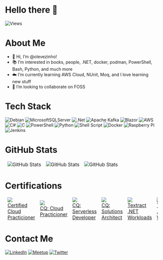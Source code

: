 # Hello there 👋
![Views]([https://komarev.com/ghpvc/?username=your-github-username&color=green](https://komarev.com/ghpvc/?username=olevezinho&label=Profile%20views&color=grey&style=for-the-badge))

# About Me
- 👋  Hi, I’m @olevezinho!
- 📚  I’m interested in books, people, .NET, docker, podman, PowerShell, Bash, Python, and much more
- ☁️  I’m currently learning AWS Cloud, NUnit, Moq, and I love learning new stuff
- 🤝  I’m looking to collaborate on FOSS

# Tech Stack
![Debian](https://img.shields.io/badge/Debian-D70A53?style=for-the-badge&logo=debian&logoColor=white) ![MicrosoftSQLServer](https://img.shields.io/badge/Microsoft%20SQL%20Server-CC2927?style=for-the-badge&logo=microsoft%20sql%20server&logoColor=white) ![.Net](https://img.shields.io/badge/.NET-5C2D91?style=for-the-badge&logo=.net&logoColor=white) ![Apache Kafka](https://img.shields.io/badge/Apache%20Kafka-000?style=for-the-badge&logo=apachekafka) ![Blazor](https://img.shields.io/badge/blazor-%235C2D91.svg?style=for-the-badge&logo=blazor&logoColor=white) ![AWS](https://img.shields.io/badge/AWS-%23FF9900.svg?style=for-the-badge&logo=amazon-aws&logoColor=white)  ![C#](https://img.shields.io/badge/c%23-%23239120.svg?style=for-the-badge&logo=c-sharp&logoColor=white) ![C](https://img.shields.io/badge/c-%2300599C.svg?style=for-the-badge&logo=c&logoColor=white) ![PowerShell](https://img.shields.io/badge/PowerShell-%235391FE.svg?style=for-the-badge&logo=powershell&logoColor=white) ![Python](https://img.shields.io/badge/python-3670A0?style=for-the-badge&logo=python&logoColor=ffdd54) ![Shell Script](https://img.shields.io/badge/shell_script-%23121011.svg?style=for-the-badge&logo=gnu-bash&logoColor=white) ![Docker](https://img.shields.io/badge/docker-%230db7ed.svg?style=for-the-badge&logo=docker&logoColor=white) ![Raspberry Pi](https://img.shields.io/badge/-RaspberryPi-C51A4A?style=for-the-badge&logo=Raspberry-Pi) ![Jenkins](https://img.shields.io/badge/jenkins-%232C5263.svg?style=for-the-badge&logo=jenkins&logoColor=white) 

# GitHub Stats
<table align="center" border="0" cellpadding="0" cellspacing="0">
  <thead>
    <tr>
      <td>
        <img
          src="https://github-readme-stats.vercel.app/api?username=olevezinho&show_icons=true&locale=en&theme=tokyonight&count_private=true"
          alt="GitHub Stats"
        />
      </td>
      <td>
        <img
          src="https://streak-stats.demolab.com/?user=olevezinho&theme=tokyonight"
          alt="GitHub Stats"
        />
      </td>
      <td>
        <img
          src="https://github-readme-stats.vercel.app/api/top-langs/?username=olevezinho&layout=compact&langs_count=5&theme=tokyonight"
          alt="GitHub Stats"
        />
      </td>
    </tr>
  </thead>
</table>

# Certifications
<table align="center" border="0" cellpadding="0" cellspacing="0">
  <thead>
    <tr>
      <td>
        <img
          src="https://github.com/olevezinho/olevezinho/assets/37152156/35c0752b-61d4-4cfa-b722-0542ca1712a7"
        />
        <br>
        <a href="https://www.credly.com/badges/12ed14dc-0274-4d86-9647-ebff9687647f/public_url">Certified Cloud Practicioner</a>
      </td>
      <td>
        <img
          src="https://github.com/olevezinho/olevezinho/assets/37152156/d5c10df5-c35f-4164-9f1b-9dcbbc4cf793"
        />
        <br>
        <a href="https://www.credly.com/badges/dcc2cc09-2070-4d42-8b20-6d2d7aabc711/public_url">CQ: Cloud Practicioner</a>
      </td>
      <td>
        <img
          src="https://github.com/olevezinho/olevezinho/assets/37152156/919a7a94-3076-446c-8640-b997676ff227"
        />
        <br>
        <a href="https://www.credly.com/badges/283c3ae6-c88a-4656-be66-85fc20e8a96d/public_url">CQ: Serverless Developer</a>
      </td>
      <td>
        <img
          src="https://github.com/olevezinho/olevezinho/assets/37152156/5d416769-751a-4057-8a77-ebd92bee779b"
        />
        <br>
        <a href="https://www.credly.com/badges/3a19ba2e-9ee6-4d03-bf44-a9ce1800fcc3/public_url">CQ: Solutions Architect</a>
      </td>
      <td>
        <img
          src="https://github.com/olevezinho/olevezinho/assets/37152156/3c360b96-d835-4bfc-9b83-ec6ad1facbc3"
        />
        <br>
        <a href="https://www.credly.com/badges/3a19ba2e-9ee6-4d03-bf44-a9ce1800fcc3/public_url">Textract .NET Workloads</a>
      </td>
      <td>
        <img
          src="https://github.com/olevezinho/olevezinho/assets/37152156/55907cb3-9b47-4949-babf-9e034d275864"
        />
        <br>
        <a href="https://www.credly.com/badges/3a19ba2e-9ee6-4d03-bf44-a9ce1800fcc3/public_url">Textract .NET Workloads</a>
      </td>
    </tr>
  </thead>
</table>

# Contact Me
[![LinkedIn](https://img.shields.io/badge/linkedin-%230077B5.svg?style=for-the-badge&logo=linkedin&logoColor=white)](https://www.linkedin.com/in/luis-filipe-costa-brochado-62b63bb7/) [![Meetup](https://img.shields.io/badge/Meetup-f64363?style=for-the-badge&logo=meetup&logoColor=white)](https://www.meetup.com/pt-BR/members/310718625/) [![Twitter](https://img.shields.io/badge/Twitter-%231DA1F2.svg?style=for-the-badge&logo=Twitter&logoColor=white)](https://twitter.com/oLevezinho)

<!---
olevezinho/olevezinho is a ✨ special ✨ repository because its `README.md` (this file) appears on your GitHub profile.
You can click the Preview link to take a look at your changes.
--->
